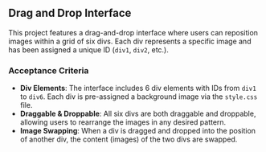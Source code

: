 ## Drag and Drop Interface

This project features a drag-and-drop interface where users can reposition images within a grid of six divs. Each div represents a specific image and has been assigned a unique ID (`div1`, `div2`, etc.).

### Acceptance Criteria

- **Div Elements**: The interface includes 6 div elements with IDs from `div1` to `div6`. Each div is pre-assigned a background image via the `style.css` file.
- **Draggable & Droppable**: All six divs are both draggable and droppable, allowing users to rearrange the images in any desired pattern.
- **Image Swapping**: When a div is dragged and dropped into the position of another div, the content (images) of the two divs are swapped.
